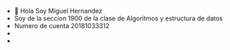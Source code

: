 - 👋 Hola Soy Miguel Hernandez
- Soy de la seccion 1900 de la clase de Algoritmos y estructura de datos
- Numero de cuenta 20181033312
- 
- 

<!---
MiguelHG09/MiguelHG09 is a ✨ special ✨ repository because its `README.md` (this file) appears on your GitHub profile.
You can click the Preview link to take a look at your changes.
--->
